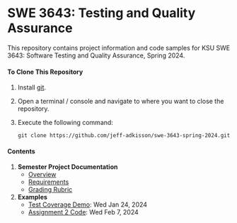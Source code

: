 # SWE 3643: Testing and Quality Assurance

This repository contains project information and code samples for KSU SWE 3643: Software Testing and Quality Assurance, Spring 2024.

#### To Clone This Repository

1.  Install [git](https://git-scm.com/book/en/v2/Getting-Started-Installing-Git).

2.  Open a terminal / console and navigate to where you want to close the repository.

3.  Execute the following command:

    `git clone https://github.com/jeff-adkisson/swe-3643-spring-2024.git`

#### Contents

1.  **Semester Project Documentation**
    -  [Overview](project/README.md)
    -  [Requirements](project/requirements.md)
    -  [Grading Rubric](project/grading-rubric.md)
2.  **Examples**
    -  [Test Coverage Demo](examples/coverage_demo/README.md): Wed Jan 24, 2024
    -  [Assignment 2 Code](examples/assignment-2/Assignment2): Wed Feb 7, 2024
